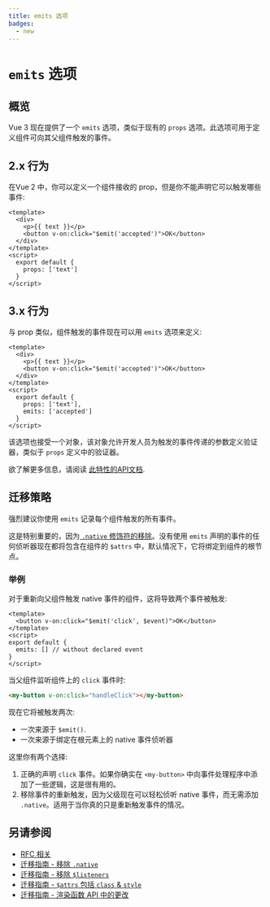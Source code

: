 ```yaml
---
title: emits 选项
badges:
  - new
---
```


<!-- TODO: translation -->

# `emits` 选项 <MigrationBadges :badges="$frontmatter.badges" />

## 概览

Vue 3 现在提供了一个 `emits` 选项，类似于现有的 `props` 选项。此选项可用于定义组件可向其父组件触发的事件。

## 2.x 行为

在Vue 2 中，你可以定义一个组件接收的 prop，但是你不能声明它可以触发哪些事件:

```vue
<template>
  <div>
    <p>{{ text }}</p>
    <button v-on:click="$emit('accepted')">OK</button>
  </div>
</template>
<script>
  export default {
    props: ['text']
  }
</script>
```

## 3.x 行为

与 prop 类似，组件触发的事件现在可以用 `emits` 选项来定义:

```vue
<template>
  <div>
    <p>{{ text }}</p>
    <button v-on:click="$emit('accepted')">OK</button>
  </div>
</template>
<script>
  export default {
    props: ['text'],
    emits: ['accepted']
  }
</script>
```
该选项也接受一个对象，该对象允许开发人员为触发的事件传递的参数定义验证器，类似于 `props` 定义中的验证器。

欲了解更多信息，请阅读 [此特性的API文档](../../api/options-data.md#emits).

## 迁移策略

强烈建议你使用 `emits` 记录每个组件触发的所有事件。

这是特别重要的，因为[ `.native` 修饰符的移除](./v-on-native-modifier-removed.md)。没有使用 `emits` 声明的事件的任何侦听器现在都将包含在组件的 `$attrs` 中，默认情况下，它将绑定到组件的根节点。

### 举例

对于重新向父组件触发 native 事件的组件，这将导致两个事件被触发:

```vue
<template>
  <button v-on:click="$emit('click', $event)">OK</button>
</template>
<script>
export default {
  emits: [] // without declared event
}
</script>
```

当父组件监听组件上的 `click` 事件时:

```html
<my-button v-on:click="handleClick"></my-button>
```

现在它将被触发两次:

- 一次来源于 `$emit()`.
- 一次来源于绑定在根元素上的 native 事件侦听器

这里你有两个选择:

1. 正确的声明 `click` 事件。如果你确实在 `<my-button>` 中向事件处理程序中添加了一些逻辑，这是很有用的。
2. 移除事件的重新触发，因为父级现在可以轻松侦听 native 事件，而无需添加 `.native`。适用于当你真的只是重新触发事件的情况。

## 另请参阅

- [RFC 相关](https://github.com/vuejs/rfcs/blob/master/active-rfcs/0030-emits-option.md)
- [迁移指南 - 移除 `.native` ](./v-on-native-modifier-removed.md)
- [迁移指南 - 移除 `$listeners` ](./listeners-removed.md)
- [迁移指南 - `$attrs` 包括 `class` & `style`](./attrs-includes-class-style.md)
- [迁移指南 - 渲染函数 API 中的更改](./render-function-api.md)
